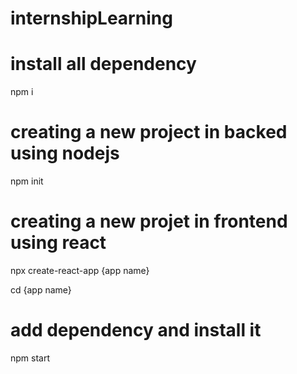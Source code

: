 # internshipLearning
# install all dependency
npm i 

# creating a new project in backed using nodejs
npm init

# creating a new projet in frontend using react
npx create-react-app {app name}

cd {app name}
# add dependency and install it
npm start